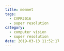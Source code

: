```yaml
---
title: memnet
tags:
  - CVPR2016
  - super resolution
category:
  - computer vision
  - super resolution
date: 2019-03-13 11:52:17
---
```

